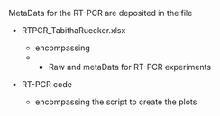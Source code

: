 MetaData for the RT-PCR are deposited in the file
- RTPCR_TabithaRuecker.xlsx
  * encompassing
  * * Raw and metaData for RT-PCR experiments

- RT-PCR code
  * encompassing the script to create the plots
